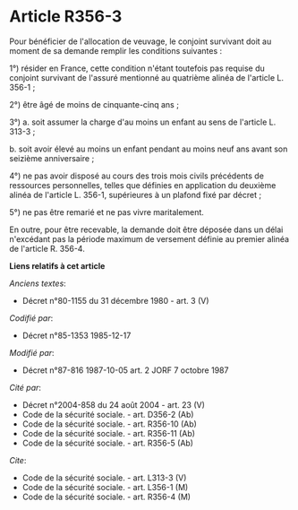 # Article R356-3

Pour bénéficier de l'allocation de veuvage, le conjoint survivant doit au moment de sa demande remplir les conditions
suivantes : 

1°) résider en France, cette condition n'étant toutefois pas requise du conjoint survivant de l'assuré mentionné au quatrième
alinéa de l'article L. 356-1 ; 

2°) être âgé de moins de cinquante-cinq ans ; 

3°) a. soit assumer la charge d'au moins un enfant au sens de l'article L. 313-3 ; 

b. soit avoir élevé au moins un enfant pendant au moins neuf ans avant son seizième anniversaire ; 

4°) ne pas avoir disposé au cours des trois mois civils précédents de ressources personnelles, telles que définies en
application du deuxième alinéa de l'article L. 356-1, supérieures à un plafond fixé par décret ; 

5°) ne pas être remarié et ne pas vivre maritalement. 

En outre, pour être recevable, la demande doit être déposée dans un délai n'excédant pas la période maximum de versement
définie au premier alinéa de l'article R. 356-4.

**Liens relatifs à cet article**

_Anciens textes_:

  - Décret n°80-1155 du 31 décembre 1980 - art. 3 (V)

_Codifié par_:

  - Décret n°85-1353 1985-12-17

_Modifié par_:

  - Décret n°87-816 1987-10-05 art. 2 JORF 7 octobre 1987

_Cité par_:

  - Décret n°2004-858 du 24 août 2004 - art. 23 (V)
  - Code de la sécurité sociale. - art. D356-2 (Ab)
  - Code de la sécurité sociale. - art. R356-10 (Ab)
  - Code de la sécurité sociale. - art. R356-11 (Ab)
  - Code de la sécurité sociale. - art. R356-5 (Ab)

_Cite_:

  - Code de la sécurité sociale. - art. L313-3 (V)
  - Code de la sécurité sociale. - art. L356-1 (M)
  - Code de la sécurité sociale. - art. R356-4 (M)
